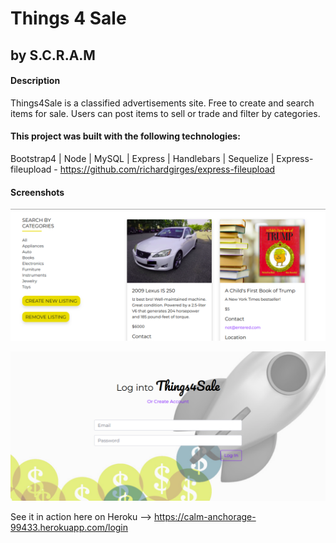 # Things 4 Sale
## by S.C.R.A.M

#### Description
Things4Sale is a classified advertisements site. Free to create and search items for sale. Users can post items to sell or trade and filter by categories.

#### This project was built with the following technologies: 
Bootstrap4 | Node | MySQL | Express | Handlebars | Sequelize | Express-fileupload - https://github.com/richardgirges/express-fileupload

#### Screenshots
![](./public/img/screenshot1.png)

![](./public/img/screenshot2.png)

See it in action here on Heroku --> https://calm-anchorage-99433.herokuapp.com/login
